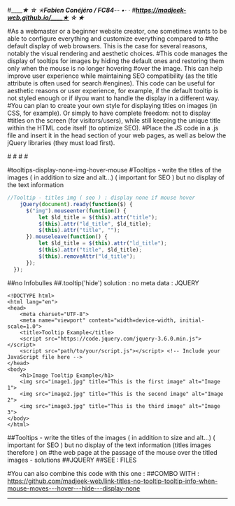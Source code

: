 #_____★ ☆ ✭_____Fabien Conéjéro / FC84_____-- •· ·
#____https://madjeek-web.github.io/____★ ☆ ✭_____

#As a webmaster or a beginner website creator, one sometimes wants to be able to configure everything and customize everything compared to
#the default display of web browsers. This is the case for several reasons, notably the visual rendering and aesthetic choices.
#This code manages the display of tooltips for images by hiding the default ones and restoring them only when the mouse is no longer hovering
#over the image. This can help improve user experience while maintaining SEO compatibility (as the title attribute is often used for search
#engines). This code can be useful for aesthetic reasons or user experience, for example, if the default tooltip is not styled enough or if
#you want to handle the display in a different way.
#You can plan to create your own style for displaying titles on images (in CSS, for example). Or simply to have complete freedom: not to display
#titles on the screen (for visitors/users), while still keeping the unique title within the HTML code itself (to optimize SEO).
#Place the JS code in a .js file and insert it in the head section of your web pages, as well as below the jQuery libraries (they must load first).

#<head>
#<script type="application/javascript" defer="defer" src="https://azerty.com/azerty-js/jquery.js"></script>
#<script data-module="Tooltip titles img(seo):display none if mouse hover" type="application/javascript" defer="defer" src="https://azerty.com/azerty-js/tooltip-no-img-titles.js"></script>
#</head>

#tooltips-display-none-img-hover-mouse
#Tooltips - write the titles of the images ( in addition to size and alt...) ( important for SEO ) but no display of the text information

```js
//Tooltip - titles img ( seo ) : display none if mouse hover
    jQuery(document).ready(function($) {
      $("img").mouseenter(function() {
          let $ld_title = $(this).attr("title");
          $(this).attr("ld_title", $ld_title);
          $(this).attr("title", "");
      }).mouseleave(function() {
          let $ld_title = $(this).attr("ld_title");
          $(this).attr("title", $ld_title);
          $(this).removeAttr("ld_title");
      });
  });
```
##no Infobulles
##.tooltip('hide') solution : no meta data : JQUERY

```htlm
<!DOCTYPE html>
<html lang="en">
<head>
    <meta charset="UTF-8">
    <meta name="viewport" content="width=device-width, initial-scale=1.0">
    <title>Tooltip Example</title>
    <script src="https://code.jquery.com/jquery-3.6.0.min.js"></script>
    <script src="path/to/your/script.js"></script> <!-- Include your JavaScript file here -->
</head>
<body>
    <h1>Image Tooltip Example</h1>
    <img src="image1.jpg" title="This is the first image" alt="Image 1">
    <img src="image2.jpg" title="This is the second image" alt="Image 2">
    <img src="image3.jpg" title="This is the third image" alt="Image 3">
</body>
</html>
```

##Tooltips - write the titles of the images ( in addition to size and alt...) ( important for SEO ) but no display of the text information (titles images therefore ) on #the web page at the passage of the mouse over the titled images - solutions
##JQUERY
##SEE : FILES

#You can also combine this code with this one :
##COMBO WITH : https://github.com/madjeek-web/link-titles-no-tooltip-tooltip-info-when-mouse-moves---hover---hide---display-none
___
